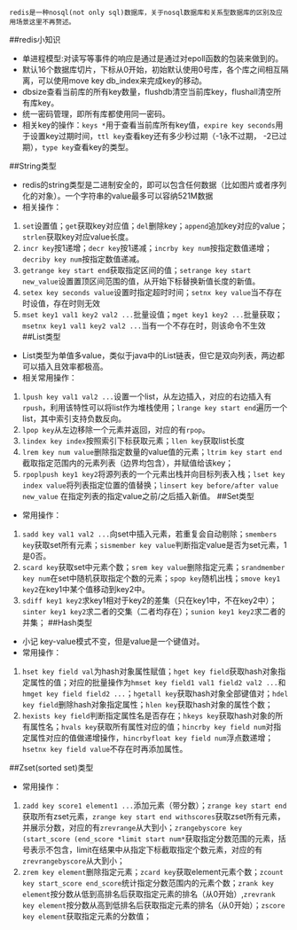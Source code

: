 ﻿    redis是一种nosql(not only sql)数据库，关于nosql数据库和关系型数据库的区别及应用场景这里不再赘述。

##redis小知识
  * 单进程模型:对读写等事件的响应是通过是通过对epoll函数的包装来做到的。
  * 默认16个数据库切片，下标从0开始，初始默认使用0号库，各个库之间相互隔离，可以使用move key db_index来完成key的移动。
  * dbsize查看当前库的所有key数量，flushdb清空当前库key，flushall清空所有库key。
  * 统一密码管理，即所有库都使用同一密码。
  * 相关key的操作：`keys *`用于查看当前库所有key值，`expire key seconds`用于设置key过期时间，`ttl key`查看key还有多少秒过期（-1永不过期， -2已过期），`type key`查看key的类型。
  
##String类型
  * redis的string类型是二进制安全的，即可以包含任何数据（比如图片或者序列化的对象）。一个字符串的value最多可以容纳521M数据
  * 相关操作：
  1. `set`设置值；`get`获取key对应值；`del`删除key；`append`追加key对应的value；`strlen`获取key对应value长度。
  2. `incr key`按1递增；`decr key`按1递减；`incrby key num`按指定数值递增；`decriby key num`按指定数值递减。
  3. `getrange key start end`获取指定区间的值；`setrange key start new_value`设置置顶区间范围的值，从开始下标替换新值长度的新值。
  4. `setex key seconds value`设置时指定超时时间；`setnx key value`当不存在时设值，存在时则无效
  5. `mset key1 val1 key2 val2 ...`批量设值；`mget key1 key2 ...`批量获取；`msetnx key1 val1 key2 val2 ...`当有一个不存在时，则该命令不生效
##List类型
* List类型为单值多value，类似于java中的List链表，但它是双向列表，两边都可以插入且效率都极高。
* 相关常用操作：
1. `lpush key val1 val2 ...`设置一个list，从左边插入，对应的右边插入有`rpush`，利用该特性可以将list作为堆栈使用；`lrange key start end`遍历一个list，其中索引支持负数反向。
2. `lpop key`从左边移除一个元素并返回，对应的有`rpop`。
3. `lindex key index`按照索引下标获取元素；`llen key`获取list长度
4. `lrem key num value`删除指定数量的value值的元素；`ltrim key start end`截取指定范围内的元素列表（边界均包含），并赋值给该key；
5. `rpoplpush key1 key2`将源列表的一个元素出栈并向目标列表入栈；`lset key index value`将列表指定位置的值替换；`linsert key before/after value new_value` 在指定列表的指定value之前/之后插入新值。
##Set类型
* 常用操作：
1.  `sadd key val1 val2 ...`向set中插入元素，若重复会自动剔除；`smembers key`获取set所有元素；`sismember key value`判断指定value是否为set元素，1是0否。
2.  `scard key`获取set中元素个数；`srem key value`删除指定元素；`srandmember key num`在set中随机获取指定个数的元素；`spop key`随机出栈；`smove key1 key2`在key1中某个值移动到key2中。
3.  `sdiff key1 key2`求key1相对于key2的差集（只在key1中，不在key2中）；`sinter key1 key2`求二者的交集（二者均存在）；`sunion key1 key2`求二者的并集；
##Hash类型
* 小记
  key-value模式不变，但是value是一个键值对。
* 常用操作：
1. `hset key field val`为hash对象属性赋值；`hget key field`获取hash对象指定属性的值；对应的批量操作为`hmset key field1 val1 field2 val2 ...`和`hmget key field field2 ...`；`hgetall key`获取hash对象全部键值对；`hdel key field`删除hash对象指定属性；`hlen key`获取hash对象的属性个数；
2. `hexists key field`判断指定属性名是否存在；`hkeys key`获取hash对象的所有属性名；`hvals key`获取所有属性对应的值；`hincrby key field num`对指定属性对应的值做递增操作，`hincrbyfloat key field num`浮点数递增；`hsetnx key field value`不存在时再添加属性。

##Zset(sorted set)类型
* 常用操作：
1. `zadd key score1 element1 ...`添加元素（带分数）；`zrange key start end`获取所有zset元素，`zrange key start end withscores`获取zset所有元素，并展示分数，对应的有`zrevrange`从大到小；`zrangebyscore key (start_score (end_score *limit start num*`获取指定分数范围的元素，括号表示不包含，limit在结果中从指定下标截取指定个数元素，对应的有`zrevrangebyscore`从大到小；
2. `zrem key element`删除指定元素；`zcard key`获取element元素个数；`zcount key start_score end_score`统计指定分数范围内的元素个数；`zrank key element`按分数从低到高排名后获取指定元素的排名（从0开始）,`zrevrank key element`按分数从高到低排名后获取指定元素的排名（从0开始）；`zscore key element`获取指定元素的分数值；









